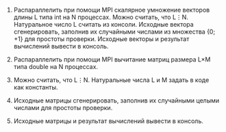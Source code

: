 1. Распараллелить при помощи MPI скалярное умножение векторов длины L типа int на N процессах. 
Можно считать, что L⋮N. Натуральное число L считать из консоли. Исходные вектора сгенерировать, 
заполнив их случайными числами из множества {0; +1} для простоты проверки. 
Исходные векторы и результат вычислений вывести в консоль.

2. Распараллелить при помощи MPI вычитание матриц размера L×M типа double на N процессах.
3. Можно считать, что L⋮N. Натуральные числа L и M задать в коде как константы.
4. Исходные матрицы сгенерировать, заполнив их случайными целыми числами для простоты проверки.
5. Исходные матрицы и результат вычислений вывести в консоль.
